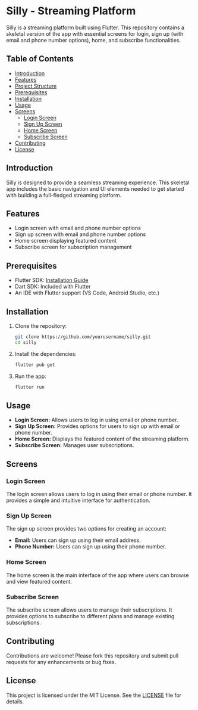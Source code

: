 # Silly - Streaming Platform

Silly is a streaming platform built using Flutter. This repository contains a skeletal version of the app with essential screens for login, sign up (with email and phone number options), home, and subscribe functionalities.

## Table of Contents
- [Introduction](#introduction)
- [Features](#features)
- [Project Structure](#project-structure)
- [Prerequisites](#prerequisites)
- [Installation](#installation)
- [Usage](#usage)
- [Screens](#screens)
  - [Login Screen](#login-screen)
  - [Sign Up Screen](#sign-up-screen)
  - [Home Screen](#home-screen)
  - [Subscribe Screen](#subscribe-screen)
- [Contributing](#contributing)
- [License](#license)

## Introduction
Silly is designed to provide a seamless streaming experience. This skeletal app includes the basic navigation and UI elements needed to get started with building a full-fledged streaming platform.

## Features
- Login screen with email and phone number options
- Sign up screen with email and phone number options
- Home screen displaying featured content
- Subscribe screen for subscription management


## Prerequisites
- Flutter SDK: [Installation Guide](https://flutter.dev/docs/get-started/install)
- Dart SDK: Included with Flutter
- An IDE with Flutter support (VS Code, Android Studio, etc.)

## Installation
1. Clone the repository:
    ```bash
    git clone https://github.com/yourusername/silly.git
    cd silly
    ```

2. Install the dependencies:
    ```bash
    flutter pub get
    ```

3. Run the app:
    ```bash
    flutter run
    ```

## Usage
- **Login Screen:** Allows users to log in using email or phone number.
- **Sign Up Screen:** Provides options for users to sign up with email or phone number.
- **Home Screen:** Displays the featured content of the streaming platform.
- **Subscribe Screen:** Manages user subscriptions.

## Screens

### Login Screen
The login screen allows users to log in using their email or phone number. It provides a simple and intuitive interface for authentication.

### Sign Up Screen
The sign up screen provides two options for creating an account:
- **Email:** Users can sign up using their email address.
- **Phone Number:** Users can sign up using their phone number.

### Home Screen
The home screen is the main interface of the app where users can browse and view featured content.

### Subscribe Screen
The subscribe screen allows users to manage their subscriptions. It provides options to subscribe to different plans and manage existing subscriptions.

## Contributing
Contributions are welcome! Please fork this repository and submit pull requests for any enhancements or bug fixes.

## License
This project is licensed under the MIT License. See the [LICENSE](LICENSE) file for details.
